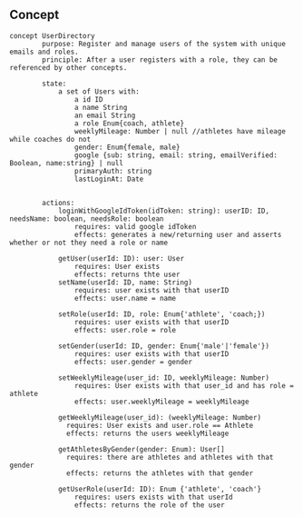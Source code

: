 ## Concept

    concept UserDirectory
            purpose: Register and manage users of the system with unique emails and roles.
            principle: After a user registers with a role, they can be referenced by other concepts.

            state:
                a set of Users with:
                    a id ID
                    a name String
                    an email String
                    a role Enum{coach, athlete}
                    weeklyMileage: Number | null //athletes have mileage while coaches do not
                    gender: Enum{female, male}
                    google {sub: string, email: string, emailVerified: Boolean, name:string} | null
                    primaryAuth: string
                    lastLoginAt: Date

                
            actions:
                loginWithGoogleIdToken(idToken: string): userID: ID, needsName: boolean, needsRole: boolean
                    requires: valid google idToken 
                    effects: generates a new/returning user and asserts whether or not they need a role or name
                
                getUser(userId: ID): user: User
                    requires: User exists
                    effects: returns thte user
                setName(userId: ID, name: String)
                    requires: user exists with that userID
                    effects: user.name = name

                setRole(userId: ID, role: Enum{'athlete', 'coach;})
                    requires: user exists with that userID
                    effects: user.role = role

                setGender(userId: ID, gender: Enum{'male'|'female'})
                    requires: user exists with that userID
                    effects: user.gender = gender

                setWeeklyMileage(user_id: ID, weeklyMileage: Number)
                    requires: User exists with that user_id and has role = athlete
                    effects: user.weeklyMileage = weeklyMileage

                getWeeklyMileage(user_id): (weeklyMileage: Number)
                  requires: User exists and user.role == Athlete
                  effects: returns the users weeklyMileage

                getAthletesByGender(gender: Enum): User[]
                  requires: there are athletes and athletes with that gender
                  effects: returns the athletes with that gender

                getUserRole(userId: ID): Enum {'athlete', 'coach'}
                    requires: users exists with that userId
                    effects: returns the role of the user

